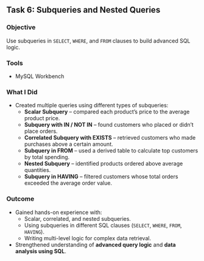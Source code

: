 ## Task 6: Subqueries and Nested Queries

### Objective
Use subqueries in `SELECT`, `WHERE`, and `FROM` clauses to build advanced SQL logic.

### Tools
- MySQL Workbench

### What I Did
- Created multiple queries using different types of subqueries:
  - **Scalar Subquery** – compared each product’s price to the average product price.
  - **Subquery with IN / NOT IN** – found customers who placed or didn’t place orders.
  - **Correlated Subquery with EXISTS** – retrieved customers who made purchases above a certain amount.
  - **Subquery in FROM** – used a derived table to calculate top customers by total spending.
  - **Nested Subquery** – identified products ordered above average quantities.
  - **Subquery in HAVING** – filtered customers whose total orders exceeded the average order value.

### Outcome
- Gained hands-on experience with:
  - Scalar, correlated, and nested subqueries.
  - Using subqueries in different SQL clauses (`SELECT`, `WHERE`, `FROM`, `HAVING`).
  - Writing multi-level logic for complex data retrieval.
- Strengthened understanding of **advanced query logic** and **data analysis using SQL**.
